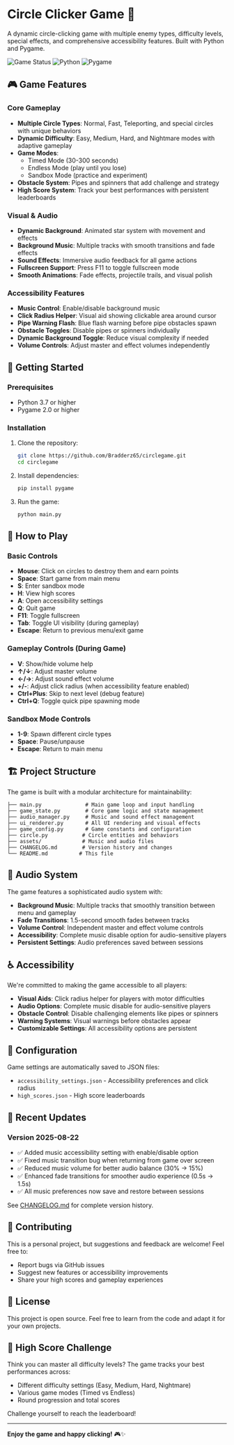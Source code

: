 # Circle Clicker Game 🎯

A dynamic circle-clicking game with multiple enemy types, difficulty levels, special effects, and comprehensive accessibility features. Built with Python and Pygame.

![Game Status](https://img.shields.io/badge/Status-Active-green)
![Python](https://img.shields.io/badge/Python-3.7+-blue)
![Pygame](https://img.shields.io/badge/Pygame-2.0+-red)

## 🎮 Game Features

### Core Gameplay
- **Multiple Circle Types**: Normal, Fast, Teleporting, and special circles with unique behaviors
- **Dynamic Difficulty**: Easy, Medium, Hard, and Nightmare modes with adaptive gameplay
- **Game Modes**: 
  - Timed Mode (30-300 seconds)
  - Endless Mode (play until you lose)
  - Sandbox Mode (practice and experiment)
- **Obstacle System**: Pipes and spinners that add challenge and strategy
- **High Score System**: Track your best performances with persistent leaderboards

### Visual & Audio
- **Dynamic Background**: Animated star system with movement and effects
- **Background Music**: Multiple tracks with smooth transitions and fade effects
- **Sound Effects**: Immersive audio feedback for all game actions
- **Fullscreen Support**: Press F11 to toggle fullscreen mode
- **Smooth Animations**: Fade effects, projectile trails, and visual polish

### Accessibility Features
- **Music Control**: Enable/disable background music
- **Click Radius Helper**: Visual aid showing clickable area around cursor
- **Pipe Warning Flash**: Blue flash warning before pipe obstacles spawn
- **Obstacle Toggles**: Disable pipes or spinners individually
- **Dynamic Background Toggle**: Reduce visual complexity if needed
- **Volume Controls**: Adjust master and effect volumes independently

## 🚀 Getting Started

### Prerequisites
- Python 3.7 or higher
- Pygame 2.0 or higher

### Installation
1. Clone the repository:
   ```bash
   git clone https://github.com/Bradderz65/circlegame.git
   cd circlegame
   ```

2. Install dependencies:
   ```bash
   pip install pygame
   ```

3. Run the game:
   ```bash
   python main.py
   ```

## 🎯 How to Play

### Basic Controls
- **Mouse**: Click on circles to destroy them and earn points
- **Space**: Start game from main menu
- **S**: Enter sandbox mode
- **H**: View high scores
- **A**: Open accessibility settings
- **Q**: Quit game
- **F11**: Toggle fullscreen
- **Tab**: Toggle UI visibility (during gameplay)
- **Escape**: Return to previous menu/exit game

### Gameplay Controls (During Game)
- **V**: Show/hide volume help
- **↑/↓**: Adjust master volume
- **←/→**: Adjust sound effect volume
- **+/-**: Adjust click radius (when accessibility feature enabled)
- **Ctrl+Plus**: Skip to next level (debug feature)
- **Ctrl+Q**: Toggle quick pipe spawning mode

### Sandbox Mode Controls
- **1-9**: Spawn different circle types
- **Space**: Pause/unpause
- **Escape**: Return to main menu

## 🏗️ Project Structure

The game is built with a modular architecture for maintainability:

```
├── main.py              # Main game loop and input handling
├── game_state.py        # Core game logic and state management
├── audio_manager.py     # Music and sound effect management
├── ui_renderer.py       # All UI rendering and visual effects
├── game_config.py       # Game constants and configuration
├── circle.py           # Circle entities and behaviors
├── assets/             # Music and audio files
├── CHANGELOG.md        # Version history and changes
└── README.md          # This file
```

## 🎵 Audio System

The game features a sophisticated audio system with:
- **Background Music**: Multiple tracks that smoothly transition between menu and gameplay
- **Fade Transitions**: 1.5-second smooth fades between tracks
- **Volume Control**: Independent master and effect volume controls
- **Accessibility**: Complete music disable option for audio-sensitive players
- **Persistent Settings**: Audio preferences saved between sessions

## ♿ Accessibility

We're committed to making the game accessible to all players:

- **Visual Aids**: Click radius helper for players with motor difficulties
- **Audio Options**: Complete music disable for audio-sensitive players
- **Obstacle Control**: Disable challenging elements like pipes or spinners
- **Warning Systems**: Visual warnings before obstacles appear
- **Customizable Settings**: All accessibility options are persistent

## 🔧 Configuration

Game settings are automatically saved to JSON files:
- `accessibility_settings.json` - Accessibility preferences and click radius
- `high_scores.json` - High score leaderboards

## 🎨 Recent Updates

### Version 2025-08-22
- ✅ Added music accessibility setting with enable/disable option
- ✅ Fixed music transition bug when returning from game over screen
- ✅ Reduced music volume for better audio balance (30% → 15%)
- ✅ Enhanced fade transitions for smoother audio experience (0.5s → 1.5s)
- ✅ All music preferences now save and restore between sessions

See [CHANGELOG.md](CHANGELOG.md) for complete version history.

## 🤝 Contributing

This is a personal project, but suggestions and feedback are welcome! Feel free to:
- Report bugs via GitHub issues
- Suggest new features or accessibility improvements
- Share your high scores and gameplay experiences

## 📝 License

This project is open source. Feel free to learn from the code and adapt it for your own projects.

## 🎯 High Score Challenge

Think you can master all difficulty levels? The game tracks your best performances across:
- Different difficulty settings (Easy, Medium, Hard, Nightmare)
- Various game modes (Timed vs Endless)
- Round progression and total scores

Challenge yourself to reach the leaderboard!

---

**Enjoy the game and happy clicking!** 🎮✨
